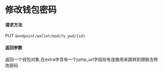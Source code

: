 # 修改钱包密码


#### 请求方法

PUT `$endpoint/wallet/modify_pwd/{id}`

#### 返回参数
返回一个钱包对象,在extra中含有一个jump_url字段存有连接用来跳转到银联去修改密码